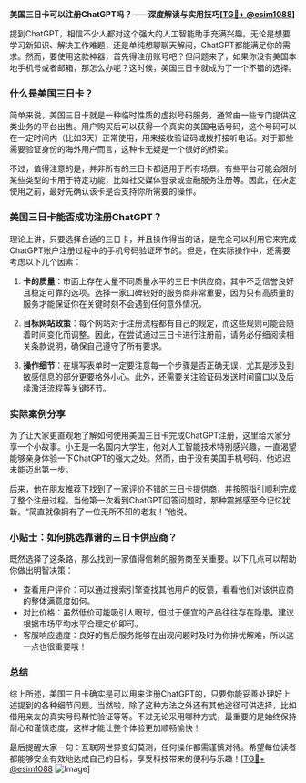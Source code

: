 **美国三日卡可以注册ChatGPT吗？——深度解读与实用技巧[[TG💪+ @esim1088](https://t.me/s/esim1088)]**

提到ChatGPT，相信不少人都对这个强大的人工智能助手充满兴趣。无论是想要学习新知识、解决工作难题，还是单纯想聊聊天解闷，ChatGPT都能满足你的需求。然而，要使用这款神器，首先得注册账号吧？但问题来了，如果你没有美国本地手机号或者邮箱，那怎么办呢？这时候，美国三日卡就成为了一个不错的选择。

### 什么是美国三日卡？

简单来说，美国三日卡就是一种临时性质的虚拟号码服务，通常由一些专门提供这类业务的平台出售。用户购买后可以获得一个真实的美国电话号码，这个号码可以在一定时间内（比如3天）正常使用，用来接收验证码或拨打接听电话。对于那些需要验证身份的海外用户而言，这种卡无疑是一个很好的桥梁。

不过，值得注意的是，并非所有的三日卡都适用于所有场景。有些平台可能会限制某些类型的卡用于特定功能，比如社交媒体登录或金融服务注册等。因此，在决定使用之前，最好先确认该卡是否支持你所需要的操作。

### 美国三日卡能否成功注册ChatGPT？

理论上讲，只要选择合适的三日卡，并且操作得当的话，是完全可以利用它来完成ChatGPT账户注册过程中的手机号码验证环节的。但是，在实际操作中，还需要考虑以下几个因素：

1. **卡的质量**：市面上存在大量不同质量水平的三日卡供应商，其中不乏信誉良好且稳定可靠的选项。选择一家口碑较好的服务商非常重要，因为只有高质量的服务才能保证你在关键时刻不会遇到任何意外情况。
   
2. **目标网站政策**：每个网站对于注册流程都有自己的规定，而这些规则可能会随着时间变化而调整。因此，在尝试通过三日卡进行注册前，请务必仔细阅读相关条款说明，确保自己遵守了所有要求。

3. **操作细节**：在填写表单时一定要注意每一个步骤是否正确无误，尤其是涉及到敏感信息的部分更要格外小心。此外，还需要关注验证码发送时间窗口以及后续激活流程等关键环节。

### 实际案例分享

为了让大家更直观地了解如何使用美国三日卡完成ChatGPT注册，这里给大家分享一个小故事。小王是一名国内大学生，他对人工智能技术特别感兴趣，一直渴望能够亲身体验一下ChatGPT的强大之处。然而，由于没有美国手机号码，他迟迟未能迈出第一步。

后来，他在朋友推荐下找到了一家评价不错的三日卡提供商，并按照指引顺利完成了整个注册过程。当他第一次看到ChatGPT回答问题时，那种震撼感至今记忆犹新。“简直就像拥有了一位无所不知的老友！”他说。

### 小贴士：如何挑选靠谱的三日卡供应商？

既然选择了这条路，那么找到一家值得信赖的服务商至关重要。以下几点可以帮助你做出明智决策：

- 查看用户评价：可以通过搜索引擎查找其他用户的反馈，看看他们对该供应商的整体满意度如何。
- 对比价格：虽然低价可能吸引人眼球，但过于便宜的产品往往存在隐患。建议根据市场平均水平合理定价即可。
- 客服响应速度：良好的售后服务能够在出现问题时及时为你排忧解难，所以这一点也很重要哦！

### 总结

综上所述，美国三日卡确实是可以用来注册ChatGPT的，只要你能妥善处理好上述提到的各种细节问题。当然啦，除了这种方法之外还有其他途径可供选择，比如借用亲友的真实号码帮忙验证等等。不过无论采用哪种方式，最重要的是始终保持耐心和谨慎态度，这样才能让整个体验更加顺畅愉快！

最后提醒大家一句：互联网世界变幻莫测，任何操作都需谨慎对待。希望每位读者都能够安全有效地达成自己的目标，享受科技带来的便利与乐趣！[[TG💪+ @esim1088](https://t.me/s/esim1088) ![Image](https://i.postimg.cc/4NQfJmqS/Snipaste-2025-05-13-00-14-12.png)]